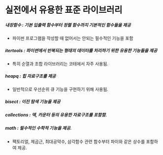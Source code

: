 # 실전에서 유용한 표준 라이브러리

##### 내장함수 : 기본 입출력 함수부터 정렬 함수까지 기본적인 함수들을 제공

- 파이썬 프로그램을 작성할 때 없어서는 안되는 필수적인 기능을 포함

##### itertools : 파이썬에서 반복되는 형태의 데이터를 처리하기 위한 유용한 기능들을 제공

- 특히 순열과 조합 라이브러리는 코테에서 자주 사용됨.

##### heapq : 힙 자료구조를 제공

- 일반적으로 우선순위 큐 기능을 구현하기 위해 사용됨.

##### bisect : 이진 탐색 기능을 제공

##### collections : 덱, 카운터 등의 유용한 자료구조를 포함함.

##### math : 필수적인 수학적 기능을 제공.

- 팩토리얼, 제곱근, 최대공약수, 삼각함수 관련 함수부터 파이와 같은 상수를 포함하여 제공.
